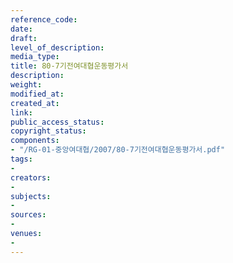 ```yaml
---
reference_code: 
date: 
draft: 
level_of_description: 
media_type: 
title: 80-7기전여대협운동평가서
description: 
weight: 
modified_at: 
created_at: 
link: 
public_access_status: 
copyright_status: 
components:
- "/RG-01-중앙여대협/2007/80-7기전여대협운동평가서.pdf"
tags:
- 
creators:
- 
subjects:
- 
sources:
- 
venues:
- 
---
```

